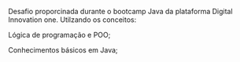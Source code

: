 Desafio proporcinada durante o bootcamp Java da plataforma Digital Innovation one.
Utilzando os conceitos:

Lógica de programação e POO;

Conhecimentos básicos em Java;
